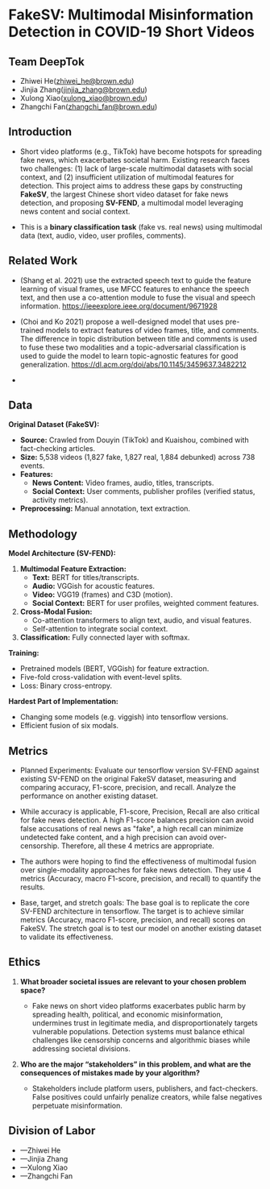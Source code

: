 # FakeSV: Multimodal Misinformation Detection in COVID-19 Short Videos

## **Team DeepTok**  
- Zhiwei He(zhiwei_he@brown.edu)
- Jinjia Zhang(jinjia_zhang@brown.edu)
- Xulong Xiao(xulong_xiao@brown.edu)
- Zhangchi Fan(zhangchi_fan@brown.edu)



## **Introduction**  
- Short video platforms (e.g., TikTok) have become hotspots for spreading fake news, which exacerbates societal harm. Existing research faces two challenges: (1) lack of large-scale multimodal datasets with social context, and (2) insufficient utilization of multimodal features for detection. This project aims to address these gaps by constructing **FakeSV**, the largest Chinese short video dataset for fake news detection, and proposing **SV-FEND**, a multimodal model leveraging news content and social context.  

- This is a **binary classification task** (fake vs. real news) using multimodal data (text, audio, video, user profiles, comments).  



## **Related Work**  

-  (Shang et al. 2021) use the extracted speech text to guide the feature learning of visual frames, use MFCC features to enhance the speech text, and then use a co-attention module to fuse the visual and speech information.
https://ieeexplore.ieee.org/document/9671928

-  (Choi and Ko 2021) propose a well-designed model that uses pre-trained models to extract features of video frames, title, and comments. The difference in topic distribution between title and comments is used to fuse these two modalities and a topic-adversarial classification is used to guide the model to learn topic-agnostic features for good generalization.
https://dl.acm.org/doi/abs/10.1145/3459637.3482212

- 


## **Data**  
**Original Dataset (FakeSV):**  
- **Source:** Crawled from Douyin (TikTok) and Kuaishou, combined with fact-checking articles.  
- **Size:** 5,538 videos (1,827 fake, 1,827 real, 1,884 debunked) across 738 events.  
- **Features:**  
  - **News Content:** Video frames, audio, titles, transcripts.  
  - **Social Context:** User comments, publisher profiles (verified status, activity metrics).  
- **Preprocessing:** Manual annotation, text extraction.  



## **Methodology**  
**Model Architecture (SV-FEND):**  
1. **Multimodal Feature Extraction:**  
   - **Text:** BERT for titles/transcripts.  
   - **Audio:** VGGish for acoustic features.  
   - **Video:** VGG19 (frames) and C3D (motion).  
   - **Social Context:** BERT for user profiles, weighted comment features.  
2. **Cross-Modal Fusion:**  
   - Co-attention transformers to align text, audio, and visual features.  
   - Self-attention to integrate social context.  
3. **Classification:** Fully connected layer with softmax.  



**Training:**  
- Pretrained models (BERT, VGGish) for feature extraction.  
- Five-fold cross-validation with event-level splits.  
- Loss: Binary cross-entropy.  

**Hardest Part of Implementation:**  
- Changing some models (e.g. viggish) into tensorflow versions.  
- Efficient fusion of six modals.  



## **Metrics**  
- Planned Experiments:
Evaluate our tensorflow version SV-FEND against existing SV-FEND on the original FakeSV dataset, measuring and comparing accuracy, F1-score, precision, and recall.
Analyze the performance on another existing dataset.

- While accuracy is applicable, F1-score, Precision, Recall are also critical for fake news detection. A high F1-score balances precision can avoid false accusations of real news as "fake", a high recall can minimize undetected fake content, and a high precision can avoid over-censorship. Therefore, all these 4 metrics are appropriate. 

- The authors were hoping to find the effectiveness of multimodal fusion over single-modality approaches for fake news detection. They use 4 metrics (Accuracy, macro F1-score, precision, and recall) to quantify the results. 

- Base, target, and stretch goals: 
The base goal is to replicate the core SV-FEND architecture in tensorflow. 
The target is to achieve similar metrics (Accuracy, macro F1-score, precision, and recall) scores on FakeSV. 
The stretch goal is to test our model on another existing dataset to validate its effectiveness.



## **Ethics**  
1. **What broader societal issues are relevant to your chosen problem space?**  
   - Fake news on short video platforms exacerbates public harm by spreading health, political, and economic misinformation, undermines trust in legitimate media, and disproportionately targets vulnerable populations. Detection systems must balance ethical challenges like censorship concerns and algorithmic biases while addressing societal divisions.  

2. **Who are the major “stakeholders” in this problem, and what are the consequences of mistakes made by your algorithm?**  
   - Stakeholders include platform users, publishers, and fact-checkers. False positives could unfairly penalize creators, while false negatives perpetuate misinformation.   



## **Division of Labor**  
- —Zhiwei He
- —Jinjia Zhang
- —Xulong Xiao
- —Zhangchi Fan

